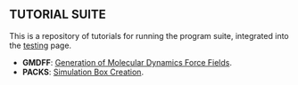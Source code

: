## TUTORIAL SUITE

This is a repository of tutorials for running the program suite, integrated into the [testing](https://github.com/otaviolsantana/solvate/tree/main/tests) page.

* **GMDFF**:  [Generation of Molecular Dynamics Force Fields](https://github.com/otaviolsantana/solvate/blob/main/tutorials/modules/1_GMDFF.md).
* **PACKS**:  [Simulation Box Creation](https://github.com/otaviolsantana/solvate/blob/main/tutorials/modules/2_PACKS.md).

